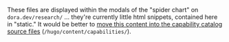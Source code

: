 These files are displayed within the modals of the "spider chart" on `dora.dev/research/` ... they're currently little html snippets, contained here in "static." It would be better to [move this content into the capability catalog source files](https://github.com/dora-team/dora.dev/issues/190) (`/hugo/content/capabilities/`). 